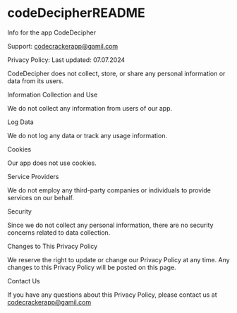 # codeDecipherREADME
Info for the app CodeDecipher


Support: codecrackerapp@gamil.com

Privacy Policy:
Last updated: 07.07.2024

CodeDecipher does not collect, store, or share any personal information or data from its users.

Information Collection and Use

We do not collect any information from users of our app.

Log Data

We do not log any data or track any usage information.

Cookies

Our app does not use cookies.

Service Providers

We do not employ any third-party companies or individuals to provide services on our behalf.

Security

Since we do not collect any personal information, there are no security concerns related to data collection.

Changes to This Privacy Policy

We reserve the right to update or change our Privacy Policy at any time. Any changes to this Privacy Policy will be posted on this page.

Contact Us

If you have any questions about this Privacy Policy, please contact us at codecrackerapp@gamil.com
